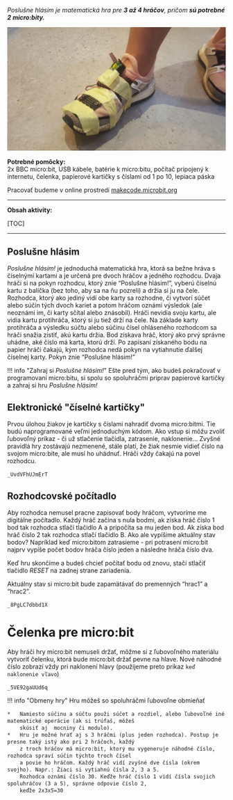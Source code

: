 *Poslušne hlásim je matematická hra pre __3 až 4 hráčov__, pričom __sú potrebné 2 micro:bity.__*

![Obrázok BBC micro:bitu](images/krokomer.png)

**Potrebné pomôcky:**  
2x BBC micro:bit, USB kábele, batérie k micro:bitu, počítač pripojený k internetu,
čelenka, papierové kartičky s číslami od 1 po 10, lepiaca páska

Pracovať budeme v online prostredí [makecode.microbit.org](https://makecode.microbit.org/)

---

**Obsah aktivity:**

[TOC]

---


## Poslušne hlásim


*Poslušne hlásim!* je jednoduchá matematická hra, ktorá sa bežne hráva s číselnými kartami a je určená pre dvoch hráčov
a jedného rozhodcu. Dvaja hráči si na pokyn rozhodcu, ktorý znie “Poslušne hlásim!”, vyberú číselnú kartu z balíčka
(bez toho, aby sa na ňu pozreli) a držia si ju na čele. Rozhodca, ktorý ako jediný vidí obe karty
sa rozhodne, či vytvorí súčet alebo súčin tých dvoch kariet a potom hráčom oznámi výsledok (ale neoznámi im, či karty
sčítal alebo znásobil). Hráči nevidia svoju kartu, ale vidia kartu protihráča, ktorý si ju tiež drží na čele.
Na základe karty protihráča a výsledku súčtu alebo súčinu čísel ohláseného rozhodcom sa hráči snažia zistiť,
akú kartu držia. Bod získava hráč, ktorý ako prvý správne uhádne, aké číslo má karta, ktorú drží. Po zapísaní získaného
bodu na papier hráči čakajú, kým rozhodca nedá pokyn na vytiahnutie ďalšej číselnej karty. Pokyn znie “Poslušne hlásim!” 

!!! info "Zahraj si _Poslušne hlásim!_"
    Ešte pred tým, ako budeš pokračovať v programovaní micro:bitu, si spolu so spoluhráčmi priprav papierové kartičky
    a zahraj si hru _Poslušne hlásim!_

## Elektronické "číselné kartičky"

Prvou úlohou žiakov je kartičky s číslami nahradiť dvoma micro:bitmi. Tie budú naprogramované veľmi jednoduchým kódom.
Ako vstup si môžu zvoliť ľubovoľný príkaz - či už stlačenie tlačidla, zatrasenie, naklonenie… Zvyšné pravidlá hry
zostávajú nezmenené, stále platí, že žiak nesmie vidieť číslo na svojom micro:bite, ale musí ho uhádnuť.
Hráči vždy čakajú na povel rozhodcu.

```makecode
_UvdVFhUJmErT
```

## Rozhodcovské počítadlo

Aby rozhodca nemusel pracne zapisovať body hráčom, vytvoríme me digitálne počítadlo. Každý hráč začína s nula bodmi,
ak získa hráč číslo 1 bod tak rozhodca stlačí tlačidlo A a pripočíta sa mu jeden bod. Ak získa bod hráč číslo 2 tak
rozhodca stlačí tlačidlo B. Ako ale vypíšime aktuálny stav bodov? Napríklad keď micro:bitom zatrasieme -
pri potrasení micro:bit najprv vypíše počet bodov hráča číslo jeden a následne hráča číslo dva.

Keď hru skončíme a budeš chcieť počítať bodu od znovu, stačí stlačiť tlačidlo *RESET* na zadnej strane zariadenia.

Aktuálny stav si micro:bit bude zapamätávať do premenných “hrac1” a “hrac2”. 

```makecode
_8PgLC7dbbd1X
```

# Čelenka pre micro:bit
Aby hráči hry micro:bit nemuseli držať, môžme si z ľubovoľného materiálu vytvoriť čelenku, ktorá bude micro:bit držať
pevne na hlave. Nové náhodné číslo zobrazí vždy pri naklonení hlavy (použijeme preto príkaz `keď naklonenie vľavo`)

```makecode
_5VE92gaUUd6q 
```

!!! info "Obmeny hry"
    Hru môžeš so spoluhráčmi ľubovoľne obmieňať
    
    *   Namiesto súčinu a súčtu použi súčet a rozdiel, alebo ľubovoľné iné matematické operácie (ak si trúfaš, môžeš
        skúsiť aj  mocniny či modulo).
    *   Hru je možné hrať aj s 3 hráčmi (plus jeden rozhodca). Postup je presne taký istý ako pri 2 hráčoch, každý
        z troch hráčov má micro:bit, ktorý mu vygeneruje náhodné číslo, rozhodca spraví súčin týchto troch čísel
        a povie ho hráčom. Každý hráč vidí zvyšné dve čísla (okrem svojho). Napr.: Žiaci si vytiahnú čísla 2, 3 a 5.
        Rozhodca oznámi číslo 30. Keďže hráč číslo 1 vidí čísla svojich spoluhráčov (3 a 5), správne odpovie číslo 2,
        keďže 2x3x5=30
